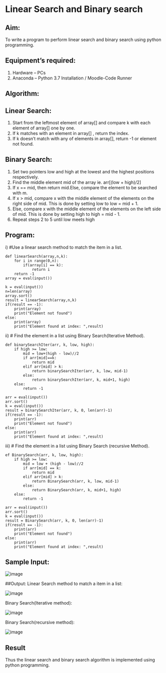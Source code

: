 # Linear Search and Binary search
## Aim:
To write a program to perform linear search and binary search using python programming.
## Equipment’s required:
1.	Hardware – PCs
2.	Anaconda – Python 3.7 Installation / Moodle-Code Runner
## Algorithm:
## Linear Search:
1.	Start from the leftmost element of array[] and compare k with each element of array[] one by one.
2.	If k matches with an element in array[] , return the index.
3.	If k doesn’t match with any of elements in array[], return -1 or element not found.
## Binary Search:
1.	Set two pointers low and high at the lowest and the highest positions respectively.
2.	Find the middle element mid of the array ie. arr[(low + high)/2]
3.	If x == mid, then return mid.Else, compare the element to be searched with m.
4.	If x > mid, compare x with the middle element of the elements on the right side of mid. This is done by setting low to low = mid + 1.
5.	Else, compare x with the middle element of the elements on the left side of mid. This is done by setting high to high = mid - 1.
6.	Repeat steps 2 to 5 until low meets high
## Program:
i)	#Use a linear search method to match the item in a list.
```
def linearSearch(array,n,k):
    for i in range(0,n):
        if(array[i] == k):
            return i
    return -1
array = eval(input())

k = eval(input())
n=len(array)
array.sort()
result = linearSearch(array,n,k)
if(result == -1):
    print(array)
    print("Element not found")
else:
    print(array)
    print("Element found at index: ",result)

```
ii)	# Find the element in a list using Binary Search(Iterative Method).
```
def binarySearchIter(arr, k, low, high):
    if high >= low:
        mid = low+(high - low)//2
        if arr[mid]==k:
            return mid
        elif arr[mid] > k:
            return binarySearchIter(arr, k, low, mid-1)
        else:
            return binarySearchIter(arr, k, mid+1, high)
    else:
        return -1
    
arr = eval(input())
arr.sort()
k = eval(input())
result = binarySearchIter(arr, k, 0, len(arr)-1)
if(result == -1):
    print(arr)
    print("Element not found")
else:
    print(arr)
    print("Element found at index: ",result)

```
iii)	# Find the element in a list using Binary Search (recursive Method).
```
ef BinarySearch(arr, k, low, high):
    if high >= low:
        mid = low + (high - low)//2
        if arr[mid] == k:
            return mid
        elif arr[mid] > k:
            return BinarySearch(arr, k, low, mid-1)
        else:
            return BinarySearch(arr, k, mid+1, high)
    else:
        return -1
        
arr = eval(input())
arr.sort()
k = eval(input())
result = BinarySearch(arr, k, 0, len(arr)-1)
if(result == -1):
    print(arr)
    print("Element not found")
else:
    print(arr)
    print("Element found at index: ",result)

```
## Sample Input:
![image](https://github.com/Yeshwanthperumal/Search-Algorithm/assets/119476088/51b9aea1-a633-41d2-b368-054148ac6119)

##Output:
Linear Search method to match a item in a list:

![image](https://github.com/Yeshwanthperumal/Search-Algorithm/assets/119476088/d3ea632d-cfe7-474f-8265-539ccf165c10)

Binary Search(Iterative method):

![image](https://github.com/Yeshwanthperumal/Search-Algorithm/assets/119476088/3e5f61ad-e485-4124-bc1a-6ac322fb7fee)

Binary Search(recursive method):

![image](https://github.com/Yeshwanthperumal/Search-Algorithm/assets/119476088/324bfe62-5ab1-4adf-a581-60df55932bb5)


## Result
Thus the linear search and binary search algorithm is implemented using python programming.
